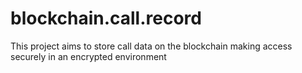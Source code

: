 # blockchain.call.record

This project aims to store call data on the blockchain making access securely in an encrypted environment